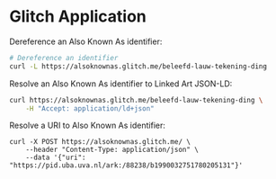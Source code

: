 # Glitch Application

Dereference an Also Known As identifier:

```bash
# Dereference an identifier
curl -L https://alsoknownas.glitch.me/beleefd-lauw-tekening-ding
```

Resolve an Also Known As identifier to Linked Art JSON-LD:

```bash
curl https://alsoknownas.glitch.me/beleefd-lauw-tekening-ding \
    -H "Accept: application/ld+json"
```

Resolve a URI to Also Known As identifier:

```
curl -X POST https://alsoknownas.glitch.me/ \
    --header "Content-Type: application/json" \
    --data '{"uri": "https://pid.uba.uva.nl/ark:/88238/b1990032751780205131"}'
```
